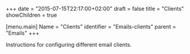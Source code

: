 +++
date = "2015-07-15T22:17:00+02:00"
draft = false
title = "Clients"
showChildren = true

[menu.main]
Name = "Clients"
identifier = "Emails-clients"
parent = "Emails"
+++


Instructions for configuring different email clients.

